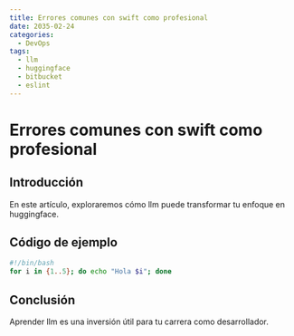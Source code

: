 ```yaml
---
title: Errores comunes con swift como profesional
date: 2035-02-24
categories:
  - DevOps
tags:
  - llm
  - huggingface
  - bitbucket
  - eslint
---
```


# Errores comunes con swift como profesional

## Introducción

En este artículo, exploraremos cómo llm puede transformar tu enfoque en huggingface.

## Código de ejemplo

```bash
#!/bin/bash
for i in {1..5}; do echo "Hola $i"; done
```

## Conclusión

Aprender llm es una inversión útil para tu carrera como desarrollador.